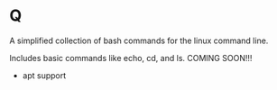 # Q
A simplified collection of bash commands for the linux command line.

Includes basic commands like echo, cd, and ls.
COMING SOON!!!

* apt support